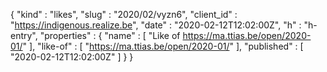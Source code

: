 {
  "kind" : "likes",
  "slug" : "2020/02/vyzn6",
  "client_id" : "https://indigenous.realize.be",
  "date" : "2020-02-12T12:02:00Z",
  "h" : "h-entry",
  "properties" : {
    "name" : [ "Like of https://ma.ttias.be/open/2020-01/" ],
    "like-of" : [ "https://ma.ttias.be/open/2020-01/" ],
    "published" : [ "2020-02-12T12:02:00Z" ]
  }
}
